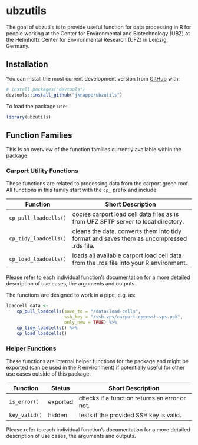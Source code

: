 
<!-- README.md is generated from README.Rmd. Please edit that file -->

# ubzutils

<!-- badges: start -->

<!-- badges: end -->

The goal of ubzutils is to provide useful function for data processing
in R for people working at the Center for Environmental and
Biotechnology (UBZ) at the Helmholtz Center for Environmental Research
(UFZ) in Leipzig, Germany.

## Installation

You can install the most current development version from
[GitHub](https://github.com/) with:

``` r
# install.packages("devtools")
devtools::install_github("jknappe/ubzutils")
```

To load the package use:

``` r
library(ubzutils)
```

## Function Families

This is an overview of the function families currently available within
the package:

### Carport Utility Functions

These functions are related to processing data from the carport green
roof. All functions in this family start with the `cp_` prefix and
include

| Function              | Short Description                                                                         |
| --------------------- | ----------------------------------------------------------------------------------------- |
| `cp_pull_loadcells()` | copies carport load cell data files as is from UFZ SFTP server to local directory.        |
| `cp_tidy_loadcells()` | cleans the data, converts them into tidy format and saves them as uncompressed .rds file. |
| `cp_load_loadcells()` | loads all available carport load cell data from the .rds file into your R environment.    |

Please refer to each individual function’s documentation for a more
detailed description of use cases, the arguments and outputs.

The functions are designed to work in a pipe, e.g. as:

``` r
loadcell_data <-
    cp_pull_loadcells(save_to = "/data/load-cells",
                      ssh_key = "/ssh-vps/carport-openssh-vps.ppk",
                      only_new = TRUE) %>%
    cp_tidy_loadcells() %>%
    cp_load_loadcells()
```

### Helper Functions

These functions are internal helper functions for the package and might
be exported (can be used in the R environment) if potentially useful for
other use cases outside of this package.

| Function      | Status   | Short Description                             |
| ------------- | -------- | --------------------------------------------- |
| `is_error()`  | exported | checks if a function returns an error or not. |
| `key_valid()` | hidden   | tests if the provided SSH key is valid.       |

Please refer to each individual function’s documentation for a more
detailed description of use cases, the arguments and outputs.
